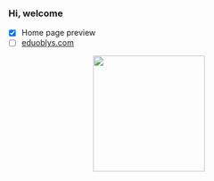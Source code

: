 ### Hi, welcome

- [x] Home page preview
- [ ] <a href="https://eduoblys.com">eduoblys.com</a>

<p align="center">
  <img width="200" height="208" src="https://pluspng.com/img-png/software-developer-png-code-computer-developer-programmer-programming-software-working-icon-512.png">
</p>
